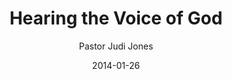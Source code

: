 ---
lunr: "true"
title: "Hearing the Voice of God"
author: "Pastor Judi Jones"
postDate: "01-26-2014"
date: 2014-01-26
category: "sermons"
slug: "2014/01/01262014_ffc"
icon: microphone
audioLink: "01262014_ffc"
tags: [hearing, god's voice]
mp3: "01262014_ffc/01262014.mp3"
ogg: "01262014_ffc/01262014.ogg"
linkurl: "https://archive.org/download/01262014_ffc/01262014_ffc_files.xml"
ipath: "https://archive.org/download/01262014_ffc/01262014.mp3"
layout: sermon.html
---